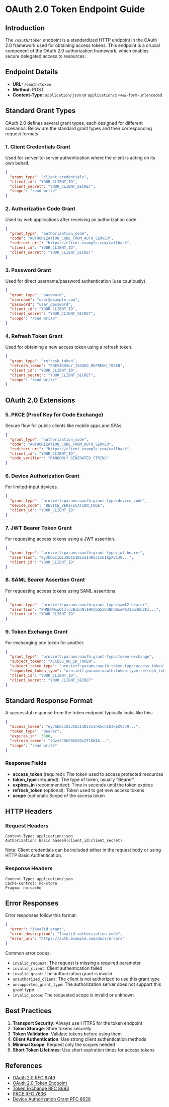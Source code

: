 # OAuth 2.0 Token Endpoint Guide

## Introduction

The `/oauth/token` endpoint is a standardized HTTP endpoint in the OAuth 2.0 framework used for obtaining access tokens. This endpoint is a crucial component of the OAuth 2.0 authorization framework, which enables secure delegated access to resources.

## Endpoint Details

- **URL:** `/oauth/token`
- **Method:** POST
- **Content-Type:** `application/json` or `application/x-www-form-urlencoded`

## Standard Grant Types

OAuth 2.0 defines several grant types, each designed for different scenarios. Below are the standard grant types and their corresponding request formats.

### 1. Client Credentials Grant

Used for server-to-server authentication where the client is acting on its own behalf.

```json
{
  "grant_type": "client_credentials",
  "client_id": "YOUR_CLIENT_ID",
  "client_secret": "YOUR_CLIENT_SECRET",
  "scope": "read write"
}
```

### 2. Authorization Code Grant

Used by web applications after receiving an authorization code.

```json
{
  "grant_type": "authorization_code",
  "code": "AUTHORIZATION_CODE_FROM_AUTH_SERVER",
  "redirect_uri": "https://client.example.com/callback",
  "client_id": "YOUR_CLIENT_ID",
  "client_secret": "YOUR_CLIENT_SECRET"
}
```

### 3. Password Grant

Used for direct username/password authentication (use cautiously).

```json
{
  "grant_type": "password",
  "username": "user@example.com",
  "password": "user_password",
  "client_id": "YOUR_CLIENT_ID",
  "client_secret": "YOUR_CLIENT_SECRET",
  "scope": "read write"
}
```

### 4. Refresh Token Grant

Used for obtaining a new access token using a refresh token.

```json
{
  "grant_type": "refresh_token",
  "refresh_token": "PREVIOUSLY_ISSUED_REFRESH_TOKEN",
  "client_id": "YOUR_CLIENT_ID",
  "client_secret": "YOUR_CLIENT_SECRET",
  "scope": "read write"
}
```

## OAuth 2.0 Extensions

### 5. PKCE (Proof Key for Code Exchange)

Secure flow for public clients like mobile apps and SPAs.

```json
{
  "grant_type": "authorization_code",
  "code": "AUTHORIZATION_CODE_FROM_AUTH_SERVER",
  "redirect_uri": "https://client.example.com/callback",
  "client_id": "YOUR_CLIENT_ID",
  "code_verifier": "RANDOMLY_GENERATED_STRING"
}
```

### 6. Device Authorization Grant

For limited-input devices.

```json
{
  "grant_type": "urn:ietf:params:oauth:grant-type:device_code",
  "device_code": "DEVICE_VERIFICATION_CODE",
  "client_id": "YOUR_CLIENT_ID"
}
```

### 7. JWT Bearer Token Grant

For requesting access tokens using a JWT assertion.

```json
{
  "grant_type": "urn:ietf:params:oauth:grant-type:jwt-bearer",
  "assertion": "eyJhbGciOiJSUzI1NiIsInR5cCI6IkpXVCJ9...",
  "client_id": "YOUR_CLIENT_ID"
}
```

### 8. SAML Bearer Assertion Grant

For requesting access tokens using SAML assertions.

```json
{
  "grant_type": "urn:ietf:params:oauth:grant-type:saml2-bearer",
  "assertion": "PHNhbWxwOlJlc3BvbnNlIHhtbG5zOnNhbWxwPSJ1cm46b2Fz...",
  "client_id": "YOUR_CLIENT_ID"
}
```

### 9. Token Exchange Grant

For exchanging one token for another.

```json
{
  "grant_type": "urn:ietf:params:oauth:grant-type:token-exchange",
  "subject_token": "ACCESS_OR_ID_TOKEN",
  "subject_token_type": "urn:ietf:params:oauth:token-type:access_token",
  "requested_token_type": "urn:ietf:params:oauth:token-type:refresh_token",
  "client_id": "YOUR_CLIENT_ID",
  "client_secret": "YOUR_CLIENT_SECRET"
}
```

## Standard Response Format

A successful response from the token endpoint typically looks like this:

```json
{
  "access_token": "eyJhbGciOiJIUzI1NiIsInR5cCI6IkpXVCJ9...",
  "token_type": "Bearer",
  "expires_in": 3600,
  "refresh_token": "tGzv3JOkF0XG5Qx2TlKWIA...",
  "scope": "read write"
}
```

### Response Fields

- **access_token** (required): The token used to access protected resources
- **token_type** (required): The type of token, usually "Bearer"
- **expires_in** (recommended): Time in seconds until the token expires
- **refresh_token** (optional): Token used to get new access tokens
- **scope** (optional): Scope of the access token

## HTTP Headers

### Request Headers

```
Content-Type: application/json
Authorization: Basic base64(client_id:client_secret)
```

Note: Client credentials can be included either in the request body or using HTTP Basic Authentication.

### Response Headers

```
Content-Type: application/json
Cache-Control: no-store
Pragma: no-cache
```

## Error Responses

Error responses follow this format:

```json
{
  "error": "invalid_grant",
  "error_description": "Invalid authorization code",
  "error_uri": "https://auth.example.com/docs/errors"
}
```

Common error codes:

- `invalid_request`: The request is missing a required parameter
- `invalid_client`: Client authentication failed
- `invalid_grant`: The authorization grant is invalid
- `unauthorized_client`: The client is not authorized to use this grant type
- `unsupported_grant_type`: The authorization server does not support this grant type
- `invalid_scope`: The requested scope is invalid or unknown

## Best Practices

1. **Transport Security**: Always use HTTPS for the token endpoint
2. **Token Storage**: Store tokens securely
3. **Token Validation**: Validate tokens before using them
4. **Client Authentication**: Use strong client authentication methods
5. **Minimal Scope**: Request only the scopes needed
6. **Short Token Lifetimes**: Use short expiration times for access tokens

## References

- [OAuth 2.0 RFC 6749](https://tools.ietf.org/html/rfc6749)
- [OAuth 2.0 Token Endpoint](https://tools.ietf.org/html/rfc6749#section-3.2)
- [Token Exchange RFC 8693](https://tools.ietf.org/html/rfc8693)
- [PKCE RFC 7636](https://tools.ietf.org/html/rfc7636)
- [Device Authorization Grant RFC 8628](https://tools.ietf.org/html/rfc8628)
